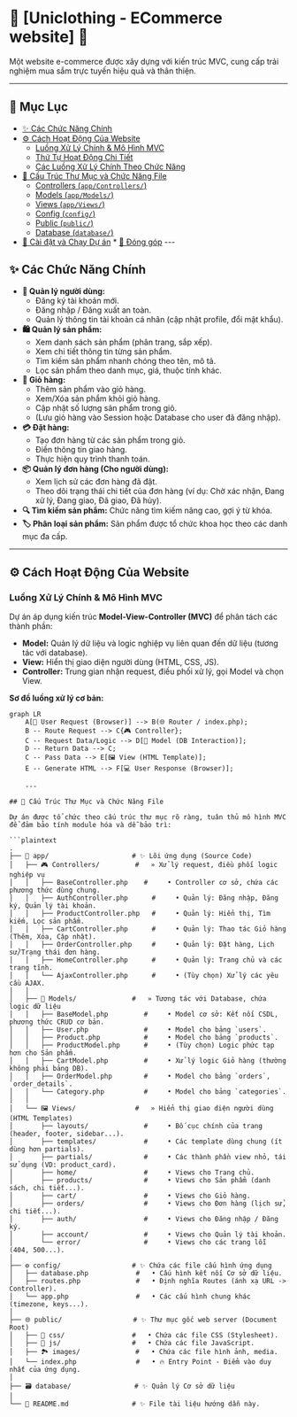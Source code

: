 # 🚀 [Uniclothing - ECommerce website] 🚀

Một website e-commerce được xây dựng với kiến trúc MVC, cung cấp trải nghiệm mua sắm trực tuyến hiệu quả và thân thiện.

---

## 📖 Mục Lục

* [✨ Các Chức Năng Chính](#-các-chức-năng-chính)
* [⚙️ Cách Hoạt Động Của Website](#️-cách-hoạt-động-của-website)
    * [Luồng Xử Lý Chính \& Mô Hình MVC](#luồng-xử-lý-chính--mô-hình-mvc)
    * [Thứ Tự Hoạt Động Chi Tiết](#thứ-tự-hoạt-động-chi-tiết)
    * [Các Luồng Xử Lý Chính Theo Chức Năng](#các-luồng-xử-lý-chính-theo-chức-năng)
* [📁 Cấu Trúc Thư Mục và Chức Năng File](#-cấu-trúc-thư-mục-và-chức-năng-file)
    * [Controllers (`app/Controllers/`)](#controllers-appcontrollers)
    * [Models (`app/Models/`)](#models-appmodels)
    * [Views (`app/Views/`)](#views-appviews)
    * [Config (`config/`)](#config-config)
    * [Public (`public/`)](#public-public)
    * [Database (`database/`)](#database-database)
* [🔧 Cài đặt và Chạy Dự án](#-cài-đặt-và-chạy-dự-án) * [🤝 Đóng góp](#-đóng-góp) ---

## ✨ Các Chức Năng Chính

* **👤 Quản lý người dùng:**
    * Đăng ký tài khoản mới.
    * Đăng nhập / Đăng xuất an toàn.
    * Quản lý thông tin tài khoản cá nhân (cập nhật profile, đổi mật khẩu).
* **🛍️ Quản lý sản phẩm:**
    * Xem danh sách sản phẩm (phân trang, sắp xếp).
    * Xem chi tiết thông tin từng sản phẩm.
    * Tìm kiếm sản phẩm nhanh chóng theo tên, mô tả.
    * Lọc sản phẩm theo danh mục, giá, thuộc tính khác.
* **🛒 Giỏ hàng:**
    * Thêm sản phẩm vào giỏ hàng.
    * Xem/Xóa sản phẩm khỏi giỏ hàng.
    * Cập nhật số lượng sản phẩm trong giỏ.
    * (Lưu giỏ hàng vào Session hoặc Database cho user đã đăng nhập).
* **💳 Đặt hàng:**
    * Tạo đơn hàng từ các sản phẩm trong giỏ.
    * Điền thông tin giao hàng.
    * Thực hiện quy trình thanh toán.
* **📦 Quản lý đơn hàng (Cho người dùng):**
    * Xem lịch sử các đơn hàng đã đặt.
    * Theo dõi trạng thái chi tiết của đơn hàng (ví dụ: Chờ xác nhận, Đang xử lý, Đang giao, Đã giao, Đã hủy).
* **🔍 Tìm kiếm sản phẩm:** Chức năng tìm kiếm nâng cao, gợi ý từ khóa.
* **🏷️ Phân loại sản phẩm:** Sản phẩm được tổ chức khoa học theo các danh mục đa cấp.


---

## ⚙️ Cách Hoạt Động Của Website

### Luồng Xử Lý Chính & Mô Hình MVC

Dự án áp dụng kiến trúc **Model-View-Controller (MVC)** để phân tách các thành phần:

* **Model:** Quản lý dữ liệu và logic nghiệp vụ liên quan đến dữ liệu (tương tác với database).
* **View:** Hiển thị giao diện người dùng (HTML, CSS, JS).
* **Controller:** Trung gian nhận request, điều phối xử lý, gọi Model và chọn View.

**Sơ đồ luồng xử lý cơ bản:**

```mermaid
graph LR
    A[👤 User Request (Browser)] --> B(🌐 Router / index.php);
    B -- Route Request --> C{🎮 Controller};
    C -- Request Data/Logic --> D[🧱 Model (DB Interaction)];
    D -- Return Data --> C;
    C -- Pass Data --> E[🖼️ View (HTML Template)];
    E -- Generate HTML --> F[💻 User Response (Browser)];

    ---

## 📁 Cấu Trúc Thư Mục và Chức Năng File

Dự án được tổ chức theo cấu trúc thư mục rõ ràng, tuân thủ mô hình MVC để đảm bảo tính module hóa và dễ bảo trì:

```plaintext
.
├── 📂 app/                     # ✨ Lõi ứng dụng (Source Code)
│   ├── 🎮 Controllers/         #   » Xử lý request, điều phối logic nghiệp vụ
│   │   ├── BaseController.php    #     • Controller cơ sở, chứa các phương thức dùng chung.
│   │   ├── AuthController.php      #     • Quản lý: Đăng nhập, Đăng ký, Quản lý tài khoản.
│   │   ├── ProductController.php   #     • Quản lý: Hiển thị, Tìm kiếm, Lọc sản phẩm.
│   │   ├── CartController.php      #     • Quản lý: Thao tác Giỏ hàng (Thêm, Xóa, Cập nhật).
│   │   ├── OrderController.php     #     • Quản lý: Đặt hàng, Lịch sử/Trạng thái đơn hàng.
│   │   ├── HomeController.php      #     • Quản lý: Trang chủ và các trang tĩnh.
│   │   └── AjaxController.php      #     • (Tùy chọn) Xử lý các yêu cầu AJAX.
│   │
│   ├── 🧱 Models/              #   » Tương tác với Database, chứa logic dữ liệu
│   │   ├── BaseModel.php         #     • Model cơ sở: Kết nối CSDL, phương thức CRUD cơ bản.
│   │   ├── User.php              #     • Model cho bảng `users`.
│   │   ├── Product.php           #     • Model cho bảng `products`.
│   │   ├── ProductModel.php      #     • (Tùy chọn) Logic phức tạp hơn cho Sản phẩm.
│   │   ├── CartModel.php         #     • Xử lý logic Giỏ hàng (thường không phải bảng DB).
│   │   ├── OrderModel.php        #     • Model cho bảng `orders`, `order_details`.
│   │   └── Category.php          #     • Model cho bảng `categories`.
│   │
│   └── 🖼️ Views/               #   » Hiển thị giao diện người dùng (HTML Templates)
│       ├── layouts/              #     • Bố cục chính của trang (header, footer, sidebar...).
│       ├── templates/            #     • Các template dùng chung (ít dùng hơn partials).
│       ├── partials/             #     • Các thành phần view nhỏ, tái sử dụng (VD: product_card).
│       ├── home/                 #     • Views cho Trang chủ.
│       ├── products/             #     • Views cho Sản phẩm (danh sách, chi tiết...).
│       ├── cart/                 #     • Views cho Giỏ hàng.
│       ├── orders/               #     • Views cho Đơn hàng (lịch sử, chi tiết...).
│       ├── auth/                 #     • Views cho Đăng nhập / Đăng ký.
│       ├── account/              #     • Views cho Quản lý tài khoản.
│       └── error/                #     • Views cho các trang lỗi (404, 500...).
│
├── ⚙️ config/                  # ✨ Chứa các file cấu hình ứng dụng
│   ├── database.php            #   • Cấu hình kết nối Cơ sở dữ liệu.
│   ├── routes.php              #   • Định nghĩa Routes (ánh xạ URL -> Controller).
│   └── app.php                 #   • Các cấu hình chung khác (timezone, keys...).
│
├── 🌐 public/                  # ✨ Thư mục gốc web server (Document Root)
│   ├── 🎨 css/                 #   • Chứa các file CSS (Stylesheet).
│   ├── 📜 js/                  #   • Chứa các file JavaScript.
│   ├── 🏞️ images/              #   • Chứa các file hình ảnh, media.
│   └── index.php               #   • 🔥 Entry Point - Điểm vào duy nhất của ứng dụng.
│
├── 🗃️ database/                # ✨ Quản lý Cơ sở dữ liệu
│
└── 📄 README.md                # ✨ File tài liệu hướng dẫn này.